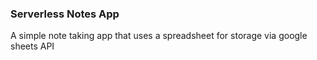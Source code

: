 ### Serverless Notes App

A simple note taking app that uses a spreadsheet for storage via google sheets API